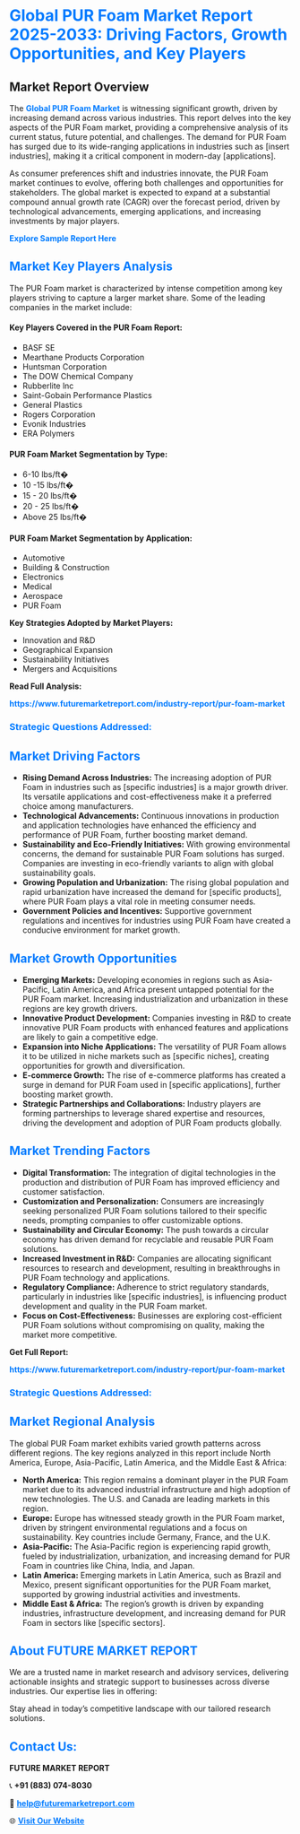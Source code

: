 <h1 style="color: #007BFF;">Global PUR Foam Market Report 2025-2033: Driving Factors, Growth Opportunities, and Key Players</h1>

<section id="overview">
<h2>Market Report Overview</h2>
<p>The <a href="https://www.futuremarketreport.com/industry-report/pur-foam-market" style="color: #007BFF; text-decoration: none;"><strong>Global PUR Foam Market</strong></a> is witnessing significant growth, driven by increasing demand across various industries. This report delves into the key aspects of the PUR Foam market, providing a comprehensive analysis of its current status, future potential, and challenges. The demand for PUR Foam has surged due to its wide-ranging applications in industries such as [insert industries], making it a critical component in modern-day [applications].</p>
<p>As consumer preferences shift and industries innovate, the PUR Foam market continues to evolve, offering both challenges and opportunities for stakeholders. The global market is expected to expand at a substantial compound annual growth rate (CAGR) over the forecast period, driven by technological advancements, emerging applications, and increasing investments by major players.</p>
</section>

<section id="overview">
<p><a href="https://www.futuremarketreport.com/request-sample/reportId=119886" style="color: #007BFF; text-decoration: none;"><strong>Explore Sample Report Here</strong></a></p>
</section>

<section id="key-players">
<h2 style="color: #007BFF;">Market Key Players Analysis</h2>
<p>The PUR Foam market is characterized by intense competition among key players striving to capture a larger market share. Some of the leading companies in the market include:</p>
<h4>Key Players Covered in the PUR Foam Report:</h4>
<ul><li>BASF SE</li><li>Mearthane Products Corporation</li><li>Huntsman Corporation</li><li>The DOW Chemical Company</li><li>Rubberlite lnc</li><li>Saint-Gobain Performance Plastics</li><li>General Plastics</li><li>Rogers Corporation</li><li>Evonik Industries</li><li>ERA Polymers</li></ul>
<h4>PUR Foam Market Segmentation by Type:</h4>
<ul><li>6-10 lbs/ft�</li><li>10 -15 lbs/ft�</li><li>15 - 20 lbs/ft�</li><li>20 - 25 lbs/ft�</li><li>Above 25 lbs/ft�</li></ul>

<h4>PUR Foam Market Segmentation by Application:</h4>
<ul><li>Automotive</li><li>Building &amp; Construction</li><li>Electronics</li><li>Medical</li><li>Aerospace</li><li>PUR Foam</li></ul>
<p><strong>Key Strategies Adopted by Market Players:</strong></p>
<ul>
<li>Innovation and R&D</li>
<li>Geographical Expansion</li>
<li>Sustainability Initiatives</li>
<li>Mergers and Acquisitions</li>
</ul>
</section>

<section>
<p><strong>Read Full Analysis: </strong></p><a href="https://www.futuremarketreport.com/industry-report/pur-foam-market" style="color: #007BFF; text-decoration: none;"><strong>https://www.futuremarketreport.com/industry-report/pur-foam-market</strong></a>
<h3 style="color: #007BFF;">Strategic Questions Addressed:</h3>
</section>

<section id="driving-factors">
<h2 style="color: #007BFF;">Market Driving Factors</h2>
<ul>
<li><strong>Rising Demand Across Industries:</strong> The increasing adoption of PUR Foam in industries such as [specific industries] is a major growth driver. Its versatile applications and cost-effectiveness make it a preferred choice among manufacturers.</li>
<li><strong>Technological Advancements:</strong> Continuous innovations in production and application technologies have enhanced the efficiency and performance of PUR Foam, further boosting market demand.</li>
<li><strong>Sustainability and Eco-Friendly Initiatives:</strong> With growing environmental concerns, the demand for sustainable PUR Foam solutions has surged. Companies are investing in eco-friendly variants to align with global sustainability goals.</li>
<li><strong>Growing Population and Urbanization:</strong> The rising global population and rapid urbanization have increased the demand for [specific products], where PUR Foam plays a vital role in meeting consumer needs.</li>
<li><strong>Government Policies and Incentives:</strong> Supportive government regulations and incentives for industries using PUR Foam have created a conducive environment for market growth.</li>
</ul>
</section>

<section id="growth-opportunities">
<h2 style="color: #007BFF;">Market Growth Opportunities</h2>
<ul>
<li><strong>Emerging Markets:</strong> Developing economies in regions such as Asia-Pacific, Latin America, and Africa present untapped potential for the PUR Foam market. Increasing industrialization and urbanization in these regions are key growth drivers.</li>
<li><strong>Innovative Product Development:</strong> Companies investing in R&D to create innovative PUR Foam products with enhanced features and applications are likely to gain a competitive edge.</li>
<li><strong>Expansion into Niche Applications:</strong> The versatility of PUR Foam allows it to be utilized in niche markets such as [specific niches], creating opportunities for growth and diversification.</li>
<li><strong>E-commerce Growth:</strong> The rise of e-commerce platforms has created a surge in demand for PUR Foam used in [specific applications], further boosting market growth.</li>
<li><strong>Strategic Partnerships and Collaborations:</strong> Industry players are forming partnerships to leverage shared expertise and resources, driving the development and adoption of PUR Foam products globally.</li>
</ul>
</section>

<section id="trending-factors">
<h2 style="color: #007BFF;">Market Trending Factors</h2>
<ul>
<li><strong>Digital Transformation:</strong> The integration of digital technologies in the production and distribution of PUR Foam has improved efficiency and customer satisfaction.</li>
<li><strong>Customization and Personalization:</strong> Consumers are increasingly seeking personalized PUR Foam solutions tailored to their specific needs, prompting companies to offer customizable options.</li>
<li><strong>Sustainability and Circular Economy:</strong> The push towards a circular economy has driven demand for recyclable and reusable PUR Foam solutions.</li>
<li><strong>Increased Investment in R&D:</strong> Companies are allocating significant resources to research and development, resulting in breakthroughs in PUR Foam technology and applications.</li>
<li><strong>Regulatory Compliance:</strong> Adherence to strict regulatory standards, particularly in industries like [specific industries], is influencing product development and quality in the PUR Foam market.</li>
<li><strong>Focus on Cost-Effectiveness:</strong> Businesses are exploring cost-efficient PUR Foam solutions without compromising on quality, making the market more competitive.</li>
</ul>
</section>

<section>
<p><strong>Get Full Report: </strong></p><a href="https://www.futuremarketreport.com/industry-report/pur-foam-market" style="color: #007BFF; text-decoration: none;"><strong>https://www.futuremarketreport.com/industry-report/pur-foam-market</strong></a>
<h3 style="color: #007BFF;">Strategic Questions Addressed:</h3>
</section>


<section id="regional-analysis">
<h2 style="color: #007BFF;">Market Regional Analysis</h2>
<p>The global PUR Foam market exhibits varied growth patterns across different regions. The key regions analyzed in this report include North America, Europe, Asia-Pacific, Latin America, and the Middle East & Africa:</p>
<ul>
<li><strong>North America:</strong> This region remains a dominant player in the PUR Foam market due to its advanced industrial infrastructure and high adoption of new technologies. The U.S. and Canada are leading markets in this region.</li>
<li><strong>Europe:</strong> Europe has witnessed steady growth in the PUR Foam market, driven by stringent environmental regulations and a focus on sustainability. Key countries include Germany, France, and the U.K.</li>
<li><strong>Asia-Pacific:</strong> The Asia-Pacific region is experiencing rapid growth, fueled by industrialization, urbanization, and increasing demand for PUR Foam in countries like China, India, and Japan.</li>
<li><strong>Latin America:</strong> Emerging markets in Latin America, such as Brazil and Mexico, present significant opportunities for the PUR Foam market, supported by growing industrial activities and investments.</li>
<li><strong>Middle East & Africa:</strong> The region’s growth is driven by expanding industries, infrastructure development, and increasing demand for PUR Foam in sectors like [specific sectors].</li>
</ul>
</section>

<footer>
<h2 style="color: #007BFF;">About FUTURE MARKET REPORT</h2>
<p>We are a trusted name in market research and advisory services, delivering actionable insights and strategic support to businesses across diverse industries. Our expertise lies in offering:</p>

<p>Stay ahead in today’s competitive landscape with our tailored research solutions.</p>

<h2 style="color: #007BFF;">Contact Us:</h2>
<p><strong>FUTURE MARKET REPORT</strong></p>
<p>📞 <strong>+91 (883) 074-8030</strong></p>
<p>📧 <strong><a href="mailto:help@futuremarketreport.com" style="color: #007BFF;">help@futuremarketreport.com</a></strong></p>
<p>🌐 <strong><a href="https://www.futuremarketreport.com/" style="color: #007BFF;">Visit Our Website</a></strong></p>
</footer>